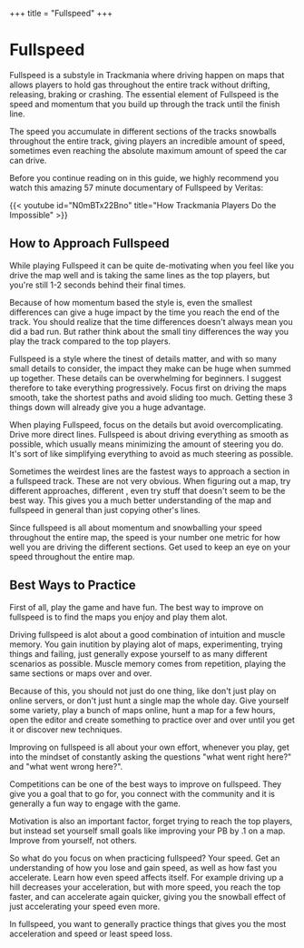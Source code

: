 +++
title = "Fullspeed"
+++

# Fullspeed

Fullspeed is a substyle in Trackmania where driving happen on maps that allows players to hold gas throughout the entire track without drifting, releasing, braking or crashing. The essential element of Fullspeed is the speed and momentum that you build up through the track until the finish line.

The speed you accumulate in different sections of the tracks snowballs throughout the entire track, giving players an incredible amount of speed, sometimes even reaching the absolute maximum amount of speed the car can drive.

Before you continue reading on in this guide, we highly recommend you watch this amazing 57 minute documentary of Fullspeed by Veritas:



{{< youtube id="N0mBTx22Bno" title="How Trackmania Players Do the Impossible" >}}

## How to Approach Fullspeed
While playing Fullspeed it can be quite de-motivating when you feel like you drive the map well and is taking the same lines as the top players, but you're still 1-2 seconds behind their final times.

Because of how momentum based the style is, even the smallest differences can give a huge impact by the time you reach the end of the track. You should realize that the time differences doesn't always mean you did a bad run. But rather think about the small tiny differences the way you play the track compared to the top players.

Fullspeed is a style where the tinest of details matter, and with so many small details to consider, the impact they make can be huge when summed up together. These details can be overwhelming for beginners. I suggest therefore to take everything progressively. Focus first on driving the maps smooth, take the shortest paths and avoid sliding too much. Getting these 3 things down will already give you a huge advantage.

When playing Fullspeed, focus on the details but avoid overcomplicating. Drive more direct lines. Fullspeed is about driving everything as smooth as possible, which usually means minimizing the amount of steering you do. It's sort of like simplifying everything to avoid as much steering as possible.

Sometimes the weirdest lines are the fastest ways to approach a section in a fullspeed track. These are not very obvious. When figuring out a map, try different approaches, different , even try stuff that doesn't seem to be the best way. This gives you a much better understanding of the map and fullspeed in general than just copying other's lines.

Since fullspeed is all about momentum and snowballing your speed throughout the entire map, the speed is your number one metric for how well you are driving the different sections. Get used to keep an eye on your speed throughout the entire map.

## Best Ways to Practice

First of all, play the game and have fun. The best way to improve on fullspeed is to find the maps you enjoy and play them alot.

Driving fullspeed is alot about a good combination of intuition and muscle memory. You gain inutition by playing alot of maps, experimenting, trying things and failing, just generally expose yourself to as many different scenarios as possible. Muscle memory comes from repetition, playing the same sections or maps over and over.

Because of this, you should not just do one thing, like don't just play on online servers, or don't just hunt a single map the whole day. Give yourself some variety, play a bunch of maps online, hunt a map for a few hours, open the editor and create something to practice over and over until you get it or discover new techniques.

Improving on fullspeed is all about your own effort, whenever you play, get into the mindset of constantly asking the questions "what went right here?" and "what went wrong here?".

Competitions can be one of the best ways to improve on fullspeed. They give you a goal that to go for, you connect with the community and it is generally a fun way to engage with the game.

Motivation is also an important factor, forget trying to reach the top players, but instead set yourself small goals like improving your PB by .1 on a map. Improve from yourself, not others.

So what do you focus on when practicing fullspeed? Your speed. Get an understanding of how you lose and gain speed, as well as how fast you accelerate. Learn how even speed affects itself. For example driving up a hill decreases your acceleration, but with more speed, you reach the top faster, and can accelerate again quicker, giving you the snowball effect of just accelerating your speed even more.

In fullspeed, you want to generally practice things that gives you the most acceleration and speed or least speed loss.
